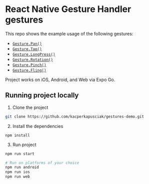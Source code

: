 # React Native Gesture Handler gestures

This repo shows the example usage of the following gestures:

- [`Gesture.Pan()`](https://github.com/kacperkapusciak/gestures-demo/blob/main/gestures/Pan.js)
- [`Gesture.Tap()`](https://github.com/kacperkapusciak/gestures-demo/blob/main/gestures/Tap.js)
- [`Gesture.LongPress()`](https://github.com/kacperkapusciak/gestures-demo/blob/main/gestures/LongPress.js)
- [`Gesture.Rotation()`](https://github.com/kacperkapusciak/gestures-demo/blob/main/gestures/Rotation.js)
- [`Gesture.Pinch()`](https://github.com/kacperkapusciak/gestures-demo/blob/main/gestures/Pinch.js)
- [`Gesture.Fling()`](https://github.com/kacperkapusciak/gestures-demo/blob/main/gestures/Fling.js)

Project works on iOS, Android, and Web via Expo Go.

## Running project locally

1. Clone the project

```sh
git clone https://github.com/kacperkapusciak/gestures-demo.git
```

2. Install the dependencies

```
npm install
```

3. Run project

```sh
npm run start

# Run on platforms of your choice
npm run android
npm run ios
npm run web
```
